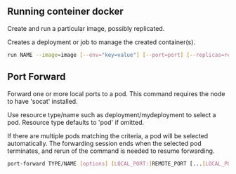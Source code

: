 

## Running conteiner docker
Create and run a particular image, possibly replicated.

Creates a deployment or job to manage the created container(s).
```bash
run NAME --image=image [--env="key=value"] [--port=port] [--replicas=replicas] [--dry-run=bool] [--overrides=inline-json] [--command] -- [COMMAND] [args...]
```

## Port Forward
Forward one or more local ports to a pod. This command requires the node to have 'socat' installed.

Use resource type/name such as deployment/mydeployment to select a pod. Resource type defaults to 'pod' if omitted.

If there are multiple pods matching the criteria, a pod will be selected automatically. The forwarding session ends when the selected pod terminates, and rerun of the command is needed to resume forwarding.


```bash
port-forward TYPE/NAME [options] [LOCAL_PORT:]REMOTE_PORT [...[LOCAL_PORT_N:]REMOTE_PORT_N]
```